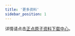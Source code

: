 ```yaml
---
title: '更多资料'
sidebar_position: 1
---
```



详情请点击[正点原子资料下载中心](http://www.openedv.com/docs/boards/arm-linux/zdyz-i.mx6ull.html)。

